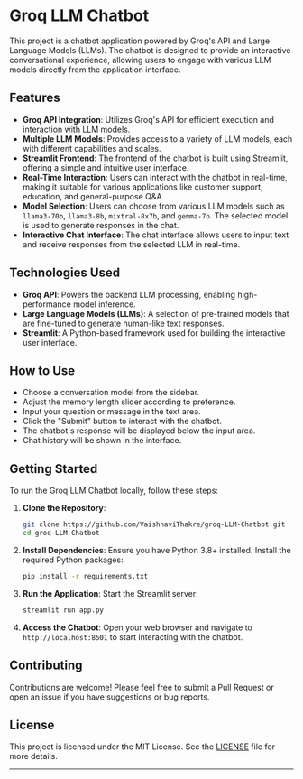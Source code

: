 # Groq LLM Chatbot

This project is a chatbot application powered by Groq's API and Large Language Models (LLMs). The chatbot is designed to provide an interactive conversational experience, allowing users to engage with various LLM models directly from the application interface.


## Features

- **Groq API Integration**: Utilizes Groq's API for efficient execution and interaction with LLM models.
- **Multiple LLM Models**: Provides access to a variety of LLM models, each with different capabilities and scales.
- **Streamlit Frontend**: The frontend of the chatbot is built using Streamlit, offering a simple and intuitive user interface.
- **Real-Time Interaction**: Users can interact with the chatbot in real-time, making it suitable for various applications like customer support, education, and general-purpose Q&A.
- **Model Selection**: Users can choose from various LLM models such as `llama3-70b`, `llama3-8b`, `mixtral-8x7b`, and `gemma-7b`. The selected model is used to generate responses in the chat.
- **Interactive Chat Interface**: The chat interface allows users to input text and receive responses from the selected LLM in real-time.

## Technologies Used

- **Groq API**: Powers the backend LLM processing, enabling high-performance model inference.
- **Large Language Models (LLMs)**: A selection of pre-trained models that are fine-tuned to generate human-like text responses.
- **Streamlit**: A Python-based framework used for building the interactive user interface.

## How to Use
- Choose a conversation model from the sidebar.
- Adjust the memory length slider according to preference.
- Input your question or message in the text area.
- Click the "Submit" button to interact with the chatbot.
- The chatbot's response will be displayed below the input area.
- Chat history will be shown in the interface.

## Getting Started

To run the Groq LLM Chatbot locally, follow these steps:

1. **Clone the Repository**:
   ```bash
   git clone https://github.com/VaishnaviThakre/groq-LLM-Chatbot.git
   cd groq-LLM-Chatbot
   ```

2. **Install Dependencies**:
   Ensure you have Python 3.8+ installed. Install the required Python packages:
   ```bash
   pip install -r requirements.txt
   ```

3. **Run the Application**:
   Start the Streamlit server:
   ```bash
   streamlit run app.py
   ```

4. **Access the Chatbot**:
   Open your web browser and navigate to `http://localhost:8501` to start interacting with the chatbot.

## Contributing

Contributions are welcome! Please feel free to submit a Pull Request or open an issue if you have suggestions or bug reports.

## License

This project is licensed under the MIT License. See the [LICENSE](LICENSE) file for more details.

---
